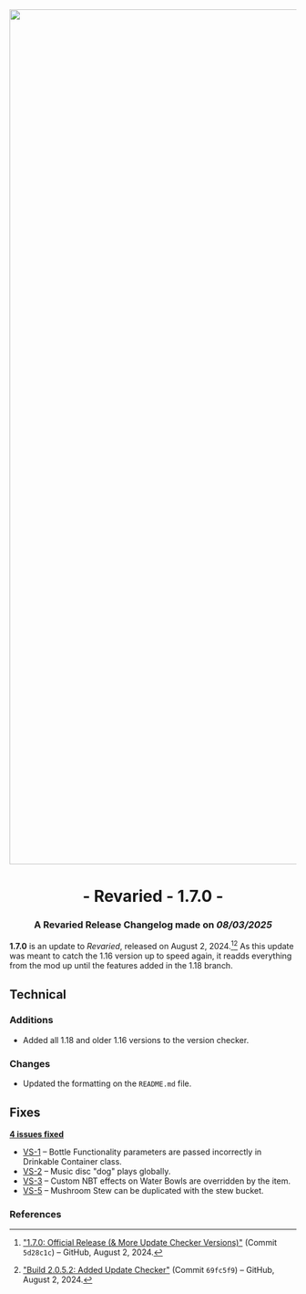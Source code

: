 <div style="text-align: center;"> <img src=ChangelogPhoto.png width="1500"> </div>

# <div style="text-align: center;">- Revaried - 1.7.0 -</div>
### <div style="text-align: center;">A Revaried Release Changelog made on *08/03/2025*</div>

**1.7.0** is an update to *Revaried*, released on August 2, 2024.[^1][^2] As this update was meant to catch the 1.16 version up to speed again, it readds everything from the mod up until the features added in the 1.18 branch.

## Technical
### Additions
- Added all 1.18 and older 1.16 versions to the version checker.

### Changes
- Updated the formatting on the `README.md` file.

## Fixes
[**4 issues fixed**](https://github.com/isabellawoods/Revaried/issues)
- [VS-1](https://github.com/isabellawoods/Revaried/issues/1) – Bottle Functionality parameters are passed incorrectly in Drinkable Container class.
- [VS-2](https://github.com/isabellawoods/Revaried/issues/2) – Music disc "dog" plays globally.
- [VS-3](https://github.com/isabellawoods/Revaried/issues/3) – Custom NBT effects on Water Bowls are overridden by the item.
- [VS-5](https://github.com/isabellawoods/Revaried/issues/5) – Mushroom Stew can be duplicated with the stew bucket.

### References
[^1]: ["1.7.0: Official Release (& More Update Checker Versions)"](https://github.com/isabellawoods/Revaried/commit/5d28c1c87ae2a5285d17644cd58bdff2cb9596a6) (Commit `5d28c1c`) – GitHub, August 2, 2024.
[^2]: ["Build 2.0.5.2: Added Update Checker"](https://github.com/isabellawoods/Revaried/commit/69fc5f9b6572a6ae927d2c6190bdf31406d96c4e) (Commit `69fc5f9`) – GitHub, August 2, 2024.